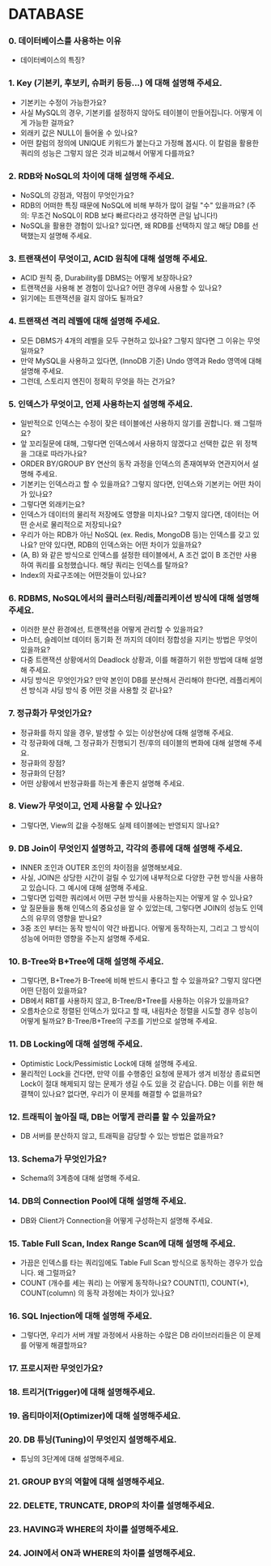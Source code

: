 # DATABASE

### 0. 데이터베이스를 사용하는 이유

- 데이터베이스의 특징?

### 1. Key (기본키, 후보키, 슈퍼키 등등...) 에 대해 설명해 주세요.

- 기본키는 수정이 가능한가요?
- 사실 MySQL의 경우, 기본키를 설정하지 않아도 테이블이 만들어집니다. 어떻게 이게 가능한 걸까요?
- 외래키 값은 NULL이 들어올 수 있나요?
- 어떤 칼럼의 정의에 UNIQUE 키워드가 붙는다고 가정해 봅시다. 이 칼럼을 활용한 쿼리의 성능은 그렇지 않은 것과 비교해서 어떻게 다를까요?

### 2. RDB와 NoSQL의 차이에 대해 설명해 주세요.

- NoSQL의 강점과, 약점이 무엇인가요?
- RDB의 어떠한 특징 때문에 NoSQL에 비해 부하가 많이 걸릴 "수" 있을까요? (주의: 무조건 NoSQL이 RDB 보다 빠르다라고 생각하면 큰일 납니다!)
- NoSQL을 활용한 경험이 있나요? 있다면, 왜 RDB를 선택하지 않고 해당 DB를 선택했는지 설명해 주세요.

### 3. 트랜잭션이 무엇이고, ACID 원칙에 대해 설명해 주세요.

- ACID 원칙 중, Durability를 DBMS는 어떻게 보장하나요?
- 트랜잭션을 사용해 본 경험이 있나요? 어떤 경우에 사용할 수 있나요?
- 읽기에는 트랜잭션을 걸지 않아도 될까요?

### 4. 트랜잭션 격리 레벨에 대해 설명해 주세요.

- 모든 DBMS가 4개의 레벨을 모두 구현하고 있나요? 그렇지 않다면 그 이유는 무엇일까요?
- 만약 MySQL을 사용하고 있다면, (InnoDB 기준) Undo 영역과 Redo 영역에 대해 설명해 주세요.
- 그런데, 스토리지 엔진이 정확히 무엇을 하는 건가요?

### 5. 인덱스가 무엇이고, 언제 사용하는지 설명해 주세요.

- 일반적으로 인덱스는 수정이 잦은 테이블에선 사용하지 않기를 권합니다. 왜 그럴까요?
- 앞 꼬리질문에 대해, 그렇다면 인덱스에서 사용하지 않겠다고 선택한 값은 위 정책을 그대로 따라가나요?
- ORDER BY/GROUP BY 연산의 동작 과정을 인덱스의 존재여부와 연관지어서 설명해 주세요.
- 기본키는 인덱스라고 할 수 있을까요? 그렇지 않다면, 인덱스와 기본키는 어떤 차이가 있나요?
- 그렇다면 외래키는요?
- 인덱스가 데이터의 물리적 저장에도 영향을 미치나요? 그렇지 않다면, 데이터는 어떤 순서로 물리적으로 저장되나요?
- 우리가 아는 RDB가 아닌 NoSQL (ex. Redis, MongoDB 등)는 인덱스를 갖고 있나요? 만약 있다면, RDB의 인덱스와는 어떤 차이가 있을까요?
- (A, B) 와 같은 방식으로 인덱스를 설정한 테이블에서, A 조건 없이 B 조건만 사용하여 쿼리를 요청했습니다. 해당 쿼리는 인덱스를 탈까요?
- Index의 자료구조에는 어떤것들이 있나요?

### 6. RDBMS, NoSQL에서의 클러스터링/레플리케이션 방식에 대해 설명해 주세요.

- 이러한 분산 환경에선, 트랜잭션을 어떻게 관리할 수 있을까요?
- 마스터, 슬레이브 데이터 동기화 전 까지의 데이터 정합성을 지키는 방법은 무엇이 있을까요?
- 다중 트랜잭션 상황에서의 Deadlock 상황과, 이를 해결하기 위한 방법에 대해 설명해 주세요.
- 샤딩 방식은 무엇인가요? 만약 본인이 DB를 분산해서 관리해야 한다면, 레플리케이션 방식과 샤딩 방식 중 어떤 것을 사용할 것 같나요?

### 7. 정규화가 무엇인가요?

- 정규화를 하지 않을 경우, 발생할 수 있는 이상현상에 대해 설명해 주세요.
- 각 정규화에 대해, 그 정규화가 진행되기 전/후의 테이블의 변화에 대해 설명해 주세요.
- 정규화의 장점?
- 정규화의 단점?
- 어떤 상황에서 반정규화를 하는게 좋은지 설명해 주세요.

### 8. View가 무엇이고, 언제 사용할 수 있나요?

- 그렇다면, View의 값을 수정해도 실제 테이블에는 반영되지 않나요?

### 9. DB Join이 무엇인지 설명하고, 각각의 종류에 대해 설명해 주세요.

- INNER 조인과 OUTER 조인의 차이점을 설명해보세요.
- 사실, JOIN은 상당한 시간이 걸릴 수 있기에 내부적으로 다양한 구현 방식을 사용하고 있습니다. 그 예시에 대해 설명해 주세요.
- 그렇다면 입력한 쿼리에서 어떤 구현 방식을 사용하는지는 어떻게 알 수 있나요?
- 앞 질문들을 통해 인덱스의 중요성을 알 수 있었는데, 그렇다면 JOIN의 성능도 인덱스의 유무의 영향을 받나요?
- 3중 조인 부터는 동작 방식이 약간 바뀝니다. 어떻게 동작하는지, 그리고 그 방식이 성능에 어떠한 영향을 주는지 설명해 주세요.

### 10. B-Tree와 B+Tree에 대해 설명해 주세요.

- 그렇다면, B+Tree가 B-Tree에 비해 반드시 좋다고 할 수 있을까요? 그렇지 않다면 어떤 단점이 있을까요?
- DB에서 RBT를 사용하지 않고, B-Tree/B+Tree를 사용하는 이유가 있을까요?
- 오름차순으로 정렬된 인덱스가 있다고 할 때, 내림차순 정렬을 시도할 경우 성능이 어떻게 될까요? B-Tree/B+Tree의 구조를 기반으로 설명해 주세요.

### 11. DB Locking에 대해 설명해 주세요.

- Optimistic Lock/Pessimistic Lock에 대해 설명해 주세요.
- 물리적인 Lock을 건다면, 만약 이를 수행중인 요청에 문제가 생겨 비정상 종료되면 Lock이 절대 해제되지 않는 문제가 생길 수도 있을 것 같습니다. DB는 이를 위한 해결책이 있나요? 없다면, 우리가 이 문제를 해결할 수 없을까요?

### 12. 트래픽이 높아질 때, DB는 어떻게 관리를 할 수 있을까요?

- DB 서버를 분산하지 않고, 트래픽을 감당할 수 있는 방법은 없을까요?

### 13. Schema가 무엇인가요?

- Schema의 3계층에 대해 설명해 주세요.

### 14. DB의 Connection Pool에 대해 설명해 주세요.

- DB와 Client가 Connection을 어떻게 구성하는지 설명해 주세요.

### 15. Table Full Scan, Index Range Scan에 대해 설명해 주세요.

- 가끔은 인덱스를 타는 쿼리임에도 Table Full Scan 방식으로 동작하는 경우가 있습니다. 왜 그럴까요?
- COUNT (개수를 세는 쿼리) 는 어떻게 동작하나요? COUNT(1), COUNT(\*), COUNT(column) 의 동작 과정에는 차이가 있나요?

### 16. SQL Injection에 대해 설명해 주세요.

- 그렇다면, 우리가 서버 개발 과정에서 사용하는 수많은 DB 라이브러리들은 이 문제를 어떻게 해결할까요?

### 17. 프로시저란 무엇인가요?

### 18. 트리거(Trigger)에 대해 설명해주세요.

### 19. 옵티마이저(Optimizer)에 대해 설명해주세요.

### 20. DB 튜닝(Tuning)이 무엇인지 설명해주세요.

- 튜닝의 3단계에 대해 설명해주세요.

### 21. GROUP BY의 역할에 대해 설명해주세요.

### 22. DELETE, TRUNCATE, DROP의 차이를 설명해주세요.

### 23. HAVING과 WHERE의 차이를 설명해주세요.

### 24. JOIN에서 ON과 WHERE의 차이를 설명해주세요.
